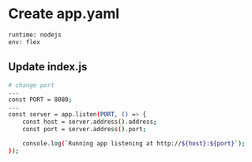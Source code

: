 # Create app.yaml

```bash
runtime: nodejs
env: flex
```

## Update index.js

```bash
# change port
...
const PORT = 8080;
...
const server = app.listen(PORT, () => {
    const host = server.address().address;
    const port = server.address().port;

    console.log(`Running app listening at http://${host}:${port}`);
});
```

